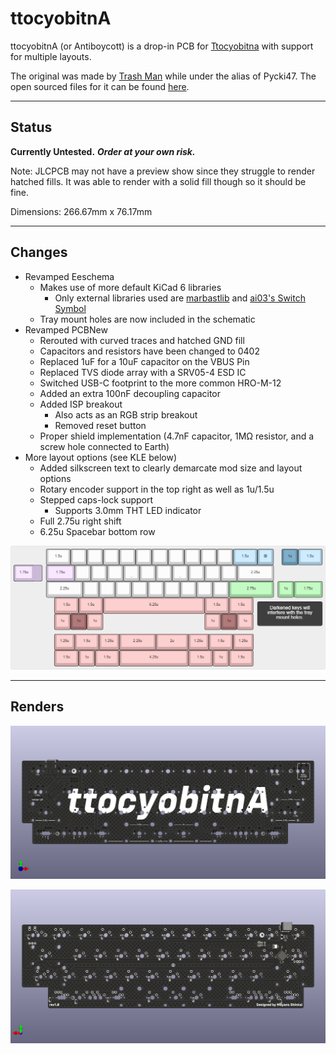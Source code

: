 # ttocyobitnA

ttocyobitnA (or Antiboycott) is a drop-in PCB for [Ttocyobitna](https://trashman.wiki/en/keyboards/ttocyobitna) with support for multiple layouts.

The original was made by [Trash Man](https://trashman.club/) while under the alias of Pycki47.
The open sourced files for it can be found [here](https://github.com/evangs/ttocyobitna).

---

## Status

**Currently Untested.** ***Order at your own risk.***

Note: JLCPCB may not have a preview show since they struggle to render hatched fills. It was able to render with a solid fill though so it should be fine.

Dimensions: 266.67mm x 76.17mm

---

## Changes

- Revamped Eeschema
  - Makes use of more default KiCad 6 libraries
    - Only external libraries used are [marbastlib](https://github.com/ebastler/marbastlib) and [ai03's Switch Symbol](https://github.com/ai03-2725/MX_Alps_Hybrid)
  - Tray mount holes are now included in the schematic
- Revamped PCBNew
  - Rerouted with curved traces and hatched GND fill
  - Capacitors and resistors have been changed to 0402
  - Replaced 1uF for a 10uF capacitor on the VBUS Pin
  - Replaced TVS diode array with a SRV05-4 ESD IC
  - Switched USB-C footprint to the more common HRO-M-12
  - Added an extra 100nF decoupling capacitor
  - Added ISP breakout
    - Also acts as an RGB strip breakout
    - Removed reset button
  - Proper shield implementation (4.7nF capacitor, 1M&Omega; resistor, and a screw hole connected to Earth)
- More layout options (see KLE below)
  - Added silkscreen text to clearly demarcate mod size and layout options
  - Rotary encoder support in the top right as well as 1u/1.5u
  - Stepped caps-lock support
    - Supports 3.0mm THT LED indicator
  - Full 2.75u right shift
  - 6.25u Spacebar bottom row

![KLE](Images/ttocyobltnA-layouts.png)

---

## Renders

![Front](Images/front.png)

![Back](Images/back.png)
